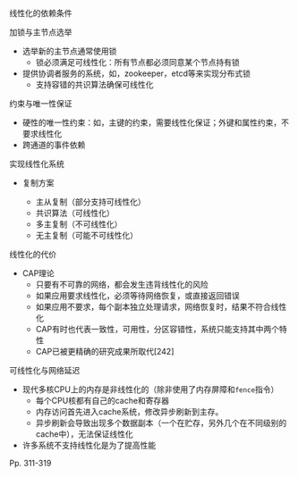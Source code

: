 线性化的依赖条件

加锁与主节点选举

-   选举新的主节点通常使用锁
    -   锁必须满足可线性化：所有节点都必须同意某个节点持有锁
-   提供协调者服务的系统，如，zookeeper，etcd等来实现分布式锁
    -   支持容错的共识算法确保可线性化



约束与唯一性保证

-   硬性的唯一性约束：如，主键的约束，需要线性化保证；外键和属性约束，不要求线性化
-   跨通道的事件依赖



实现线性化系统

-   复制方案

    -   主从复制（部分支持可线性化）
    -   共识算法（可线性化）
    -   多主复制（不可线性化）
    -   无主复制（可能不可线性化）

    

线性化的代价

-   CAP理论
    -   只要有不可靠的网络，都会发生违背线性化的风险
    -   如果应用要求线性化，必须等待网络恢复，或直接返回错误
    -   如果应用不要求，每个副本独立处理请求，网络恢复时，结果不符合线性化
    -   CAP有时也代表一致性，可用性，分区容错性，系统只能支持其中两个特性
    -   CAP已被更精确的研究成果所取代[242]



可线性化与网络延迟

-   现代多核CPU上的内存是非线性化的（除非使用了内存屏障和`fence`指令）
    -   每个CPU核都有自己的cache和寄存器
    -   内存访问首先进入cache系统，修改异步刷新到主存。
    -   异步刷新会导致出现多个数据副本（一个在贮存，另外几个在不同级别的cache中），无法保证线性化
-   许多系统不支持线性化是为了提高性能



Pp. 311-319